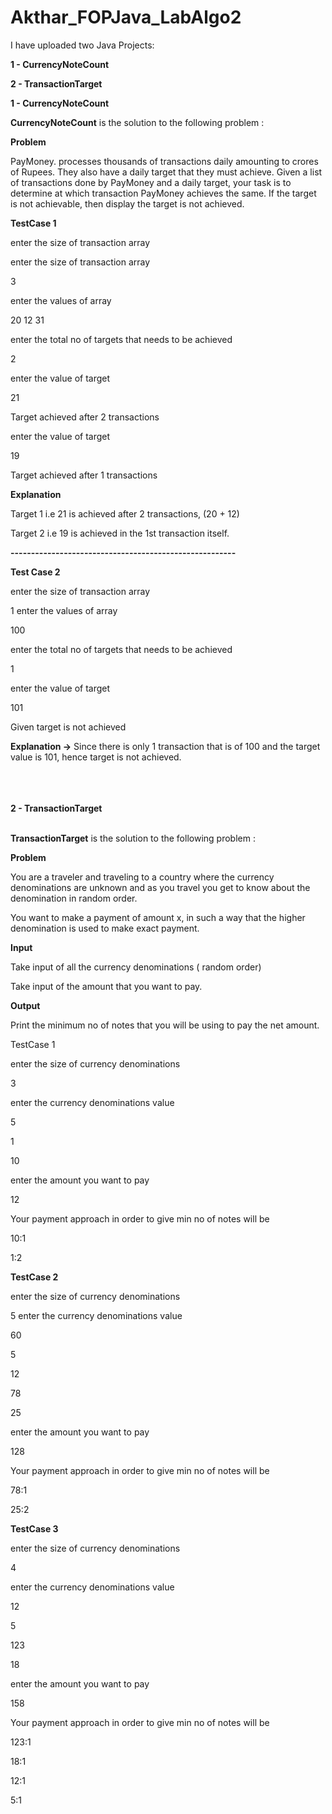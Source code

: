 # Akthar_FOPJava_LabAlgo2

I have uploaded two Java Projects:

<b>1 - CurrencyNoteCount

2 - TransactionTarget

1 -  CurrencyNoteCount</b>

<b>CurrencyNoteCount</b> is the solution to the following problem : 

<b>Problem </b>


PayMoney. processes thousands of transactions daily amounting to crores of Rupees.
They also have a daily target that they must achieve.
Given a list of transactions done by PayMoney and a daily target, your task is to determine at which transaction PayMoney achieves the same.
If the target is not achievable, then display the target is not achieved.

<b>TestCase 1 </b>

enter the size of transaction array

enter the size of transaction array

3

enter the values of array

20 12 31

enter the total no of targets that needs to be achieved

2

enter the value of target

21

Target achieved after 2 transactions 

enter the value of target

19

Target achieved after 1 transactions 

<b>Explanation</b>

Target 1 i.e 21 is achieved after 2 transactions, (20 + 12)

Target 2 i.e 19 is achieved in the 1st transaction itself.


<b>-------------------------------------------------------</b>

<b>Test Case 2</b>

enter the size of transaction array

1
enter the values of array

100

enter the total no of targets that needs to be achieved

1

enter the value of target

101

Given target is not achieved 

<b>Explanation →</b> Since there is only 1 transaction that is of 100 and the target value is 101, hence target is not achieved.


<br>
<br>
<br>
<b>2 -  TransactionTarget</b>
<br>
<br>

<b>TransactionTarget</b> is the solution to the following problem : 

<b>Problem </b>

You are a traveler and traveling to a country where the currency denominations are unknown
and as you travel you get to know about the denomination in random order.

You want to make a payment of amount x, in such a way that the higher denomination is used to make exact payment.


<b>Input</b>

Take input of all the currency denominations ( random order)

Take input of the amount that you want to pay.

<b>Output</b>

Print the minimum no of notes that you will be using to pay the net amount.


TestCase 1

enter the size of currency denominations 

3

enter the currency denominations value

5

1

10

enter the amount you want to pay

12

Your payment approach in order to give min no of notes will be

10:1

1:2


<b>TestCase 2</b>

enter the size of currency denominations 

5
enter the currency denominations value

60

5

12

78

25

enter the amount you want to pay

128

Your payment approach in order to give min no of notes will be

78:1

25:2


<b>TestCase 3</b>

enter the size of currency denominations 

4

enter the currency denominations value

12

5

123

18

enter the amount you want to pay

158

Your payment approach in order to give min no of notes will be

123:1

18:1

12:1

5:1


